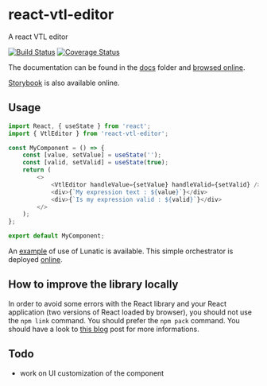 # react-vtl-editor

A react VTL editor

[![Build Status](https://travis-ci.org/statisticsnorway/react-vtl-editor.svg?branch=master)](https://travis-ci.org/statisticsnorway/react-vtl-editor)
[![Coverage Status](https://coveralls.io/repos/github/statisticsnorway/react-vtl-editor/badge.svg?branch=master)](https://coveralls.io/github/statisticsnorway/react-vtl-editor?branch=master)

The documentation can be found in the [docs](https://github.com/statisticsnorway/react-vtl-editor/tree/master/docs) folder and [browsed online](https://statisticsnorway.github.io/react-vtl-editor).

[Storybook](https://statisticsnorway.github.io/react-vtl-editor/storybook) is also available online.

## Usage

```javascript
import React, { useState } from 'react';
import { VtlEditor } from 'react-vtl-editor';

const MyComponent = () => {
	const [value, setValue] = useState('');
	const [valid, setValid] = useState(true);
	return (
		<>
			<VtlEditor handleValue={setValue} handleValid={setValid} />
			<div>{`My expression text : ${value}`}</div>
			<div>{`Is my expression valid : ${valid}`}</div>
		</>
	);
};

export default MyComponent;
```

An [example](https://github.com/statisticsnorway/react-vtl-editor/tree/master/example) of use of Lunatic is available. This simple orchestrator is deployed [online](https://statisticsnorway.github.io/react-vtl-editor/example).

## How to improve the library locally

In order to avoid some errors with the React library and your React application (two versions of React loaded by browser), you should not use the `npm link` command. You should prefer the `npm pack` command. You should have a look to [this blog](https://medium.com/@vcarl/problems-with-npm-link-and-an-alternative-4dbdd3e66811) post for more informations.

## Todo

- work on UI customization of the component
